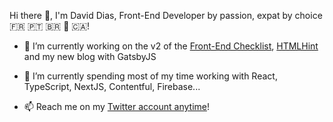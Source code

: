 Hi there 👋, I'm David Dias, Front-End Developer by passion, expat by choice 🇫🇷 🇵🇹 🇧🇷 📍 🇨🇦!

- 🔭 I’m currently working on the v2 of the [Front-End Checklist](https://frontendchecklist.io/), [HTMLHint](https://github.com/htmlhint/HTMLHint) and my new blog with GatsbyJS

- 🌱 I’m currently spending most of my time working with React, TypeScript, NextJS, Contentful, Firebase...

- 📫 Reach me on my [Twitter account anytime](https://twitter.com/thedaviddias)!


